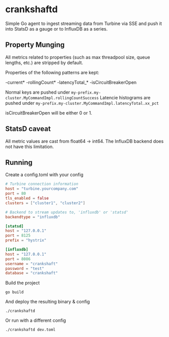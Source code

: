 crankshaftd
===========

Simple Go agent to ingest streaming data from Turbine via SSE and push it into StatsD as a gauge or to InfluxDB as a series.

## Property Munging

All metrics related to properties (such as max threadpool size, queue lengths, etc.) are stripped by default.

Properties of the following patterns are kept:

-current*
-rollingCount*
-latencyTotal_*
-isCircuitBreakerOpen

Normal keys are pushed under `my-prefix.my-cluster.MyCommandImpl.rollingCountSuccess`
Latencie histograms are pushed under `my-prefix.my-cluster.MyCommandImpl.latencyTotal.xx_pct`

isCircuitBreakerOpen will be either 0 or 1.

## StatsD caveat

All metric values are cast from float64 -> int64. The InfluxDB backend does not have this limitation.

## Running

Create a config.toml with your config

```toml
# Turbine connection information
host = "turbine.yourcompany.com"
port = 80
tls_enabled = false
clusters = ["cluster1", "cluster2"]

# Backend to stream updates to, 'influxdb' or 'statsd'
backendtype = "influxdb"

[statsd]
host = "127.0.0.1"
port = 8125
prefix = "hystrix"

[influxdb]
host = "127.0.0.1"
port = 8086
username = "crankshaft"
password = "test"
database = "crankshaft"
```

Build the project

    go build
  
And deploy the resulting binary & config

    ./crankshaftd
    
Or run with a different config

    ./crankshaftd dev.toml
